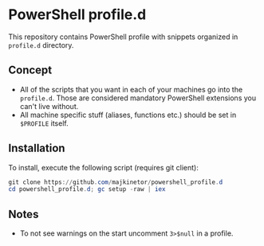 # PowerShell profile.d

This repository contains PowerShell profile with snippets organized in `profile.d` directory.

## Concept

- All of the scripts that you want in each of your machines go into the `profile.d`. Those are considered mandatory PowerShell extensions you can't live without.
- All machine specific stuff (aliases, functions etc.) should be set in `$PROFILE` itself.

## Installation

To install, execute the following script (requires git client):

```powershell
git clone https://github.com/majkinetor/powershell_profile.d
cd powershell_profile.d; gc setup -raw | iex
```

## Notes

- To not see warnings on the start uncomment `3>$null` in a profile.